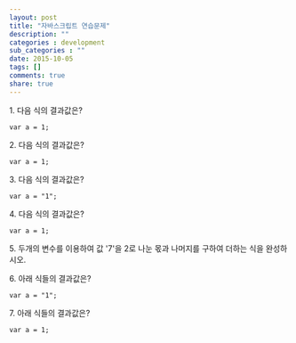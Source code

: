```yaml
---
layout: post
title: "자바스크립트 연습문제"
description: ""
categories : development
sub_categories : ""
date: 2015-10-05
tags: []
comments: true
share: true
---
```


1\. 다음 식의 결과값은?

  

    var a = 1;

  

2\. 다음 식의 결과값은?

    var a = 1;

  

3\. 다음 식의 결과값은?

    var a = "1";

  

4\. 다음 식의 결과값은?

    var a = 1;

  

  

  

5\. 두개의 변수를 이용하여 값 '7'을 2로 나눈 몫과 나머지를 구하여 더하는 식을 완성하시오.

  

  

  

6\. 아래 식들의 결과값은?

  

    var a = "1";

  

7\. 아래 식들의 결과값은?

    var a = 1;

  

